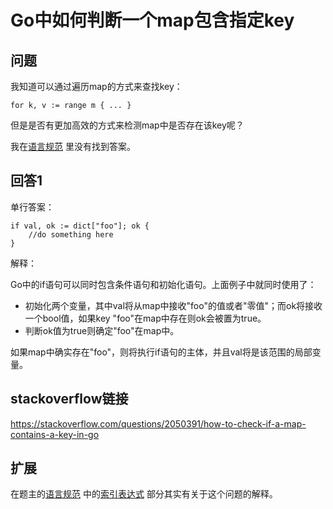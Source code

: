 # Go中如何判断一个map包含指定key

## 问题
我知道可以通过遍历map的方式来查找key：
```
for k, v := range m { ... }
```
但是是否有更加高效的方式来检测map中是否存在该key呢？

我在[语言规范](https://golang.org/ref/spec) 里没有找到答案。

## 回答1
单行答案：
``` 
if val, ok := dict["foo"]; ok {
    //do something here
}
```
解释：

Go中的if语句可以同时包含条件语句和初始化语句。上面例子中就同时使用了：
* 初始化两个变量，其中val将从map中接收"foo"的值或者"零值"；而ok将接收一个bool值，如果key "foo"在map中存在则ok会被置为true。
* 判断ok值为true则确定"foo"在map中。

如果map中确实存在"foo"，则将执行if语句的主体，并且val将是该范围的局部变量。

## stackoverflow链接
https://stackoverflow.com/questions/2050391/how-to-check-if-a-map-contains-a-key-in-go

## 扩展
在题主的[语言规范](https://golang.org/ref/spec) 中的[索引表达式](https://golang.org/ref/spec#Index_expressions) 部分其实有关于这个问题的解释。
